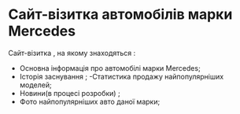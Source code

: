 # Сайт-візитка автомобілів марки Mercedes
 Cайт-візитка , на якому знаходяться :
- Основна інформація про автомобілі марки  Mercedes;
- Історія заснування ;
-Статистика продажу найпопулярніших моделей;
- Новини(в процесі розробки) ;
- Фото найпопулярніших авто даної марки;
